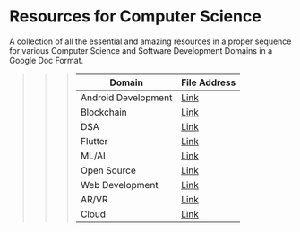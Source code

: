 # Resources for Computer Science

A collection of all the essential and amazing resources in a proper sequence for various Computer Science and Software Development Domains in a Google Doc Format.

>>>| Domain              | File Address                                        |
>>>| ------------------- | --------------------------------------------------- |
>>>| Android Development | [Link](./resources/Android%20Development)           |
>>>| Blockchain          | [Link](./resources/Blockchain)                      |
>>>| DSA                 | [Link](./resources/DSA)                             |
>>>| Flutter             | [Link](./resources/Flutter)                         |
>>>| ML/AI               | [Link](./resources/ML%20AI)                         |
>>>| Open Source         | [Link](./resources/Open%20Source)                   |
>>>| Web Development     | [Link](./resources/Web%20Development)               |
>>>| AR/VR               | [Link](./resources/AR%20VR)                         |
>>>| Cloud               | [Link](./resources/Cloud)                           |
